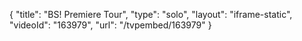{
    "title": "BS! Premiere Tour",
    "type": "solo",
    "layout": "iframe-static",
    "videoId": "163979",
    "url": "\/tvpembed\/163979"
}